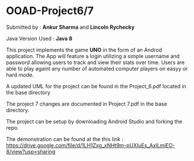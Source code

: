# OOAD-Project6/7

Submitted by : **Ankur Sharma** and **Lincoln Rychecky**

Java Version Used : **Java 8**

This project implements the game **UNO** in the form of an Androd application. The App will feature a login utilizing a simple username and password allowing users to track and view their stats over time. 
Users are able to play againt any number of automated computer players on easyy or hard mode.

A updated UML for the project can be found in the Project_6.pdf located in the base directory

The project 7 changes are documented in Project 7.pdf in the base directory.


The project can be setup by downloading Android Studio and forking the repo.


The demonstration can be found at the this link : https://drive.google.com/file/d/1LH1Zxg_xNHt9m-pUXIuEs_AxlLmiEO-8/view?usp=sharing
